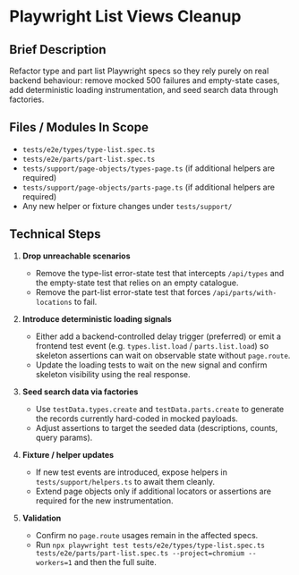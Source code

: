 # Playwright List Views Cleanup

## Brief Description
Refactor type and part list Playwright specs so they rely purely on real backend behaviour: remove mocked 500 failures and empty-state cases, add deterministic loading instrumentation, and seed search data through factories.

## Files / Modules In Scope
- `tests/e2e/types/type-list.spec.ts`
- `tests/e2e/parts/part-list.spec.ts`
- `tests/support/page-objects/types-page.ts` (if additional helpers are required)
- `tests/support/page-objects/parts-page.ts` (if additional helpers are required)
- Any new helper or fixture changes under `tests/support/`

## Technical Steps
1. **Drop unreachable scenarios**
   - Remove the type-list error-state test that intercepts `/api/types` and the empty-state test that relies on an empty catalogue.
   - Remove the part-list error-state test that forces `/api/parts/with-locations` to fail.

2. **Introduce deterministic loading signals**
   - Either add a backend-controlled delay trigger (preferred) or emit a frontend test event (e.g. `types.list.load` / `parts.list.load`) so skeleton assertions can wait on observable state without `page.route`.
   - Update the loading tests to wait on the new signal and confirm skeleton visibility using the real response.

3. **Seed search data via factories**
   - Use `testData.types.create` and `testData.parts.create` to generate the records currently hard-coded in mocked payloads.
   - Adjust assertions to target the seeded data (descriptions, counts, query params).

4. **Fixture / helper updates**
   - If new test events are introduced, expose helpers in `tests/support/helpers.ts` to await them cleanly.
   - Extend page objects only if additional locators or assertions are required for the new instrumentation.

5. **Validation**
   - Confirm no `page.route` usages remain in the affected specs.
   - Run `npx playwright test tests/e2e/types/type-list.spec.ts tests/e2e/parts/part-list.spec.ts --project=chromium --workers=1` and then the full suite.

